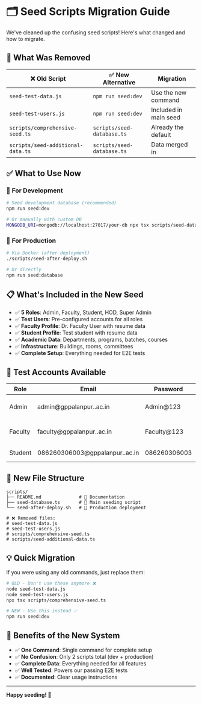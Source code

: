 # 🗂️ Seed Scripts Migration Guide

We've cleaned up the confusing seed scripts! Here's what changed and how to migrate.

## 🔄 **What Was Removed**

| ❌ Old Script | ✅ New Alternative | Migration |
|---------------|-------------------|-----------|
| `seed-test-data.js` | `npm run seed:dev` | Use the new command |
| `seed-test-users.js` | `npm run seed:dev` | Included in main seed |
| `scripts/comprehensive-seed.ts` | `scripts/seed-database.ts` | Already the default |
| `scripts/seed-additional-data.ts` | `scripts/seed-database.ts` | Data merged in |

## ✅ **What to Use Now**

### 🎯 **For Development**
```bash
# Seed development database (recommended)
npm run seed:dev

# Or manually with custom DB
MONGODB_URI=mongodb://localhost:27017/your-db npx tsx scripts/seed-database.ts
```

### 🚀 **For Production** 
```bash
# Via Docker (after deployment)
./scripts/seed-after-deploy.sh

# Or directly
npm run seed:database
```

## 📋 **What's Included in the New Seed**

- ✅ **5 Roles**: Admin, Faculty, Student, HOD, Super Admin
- ✅ **Test Users**: Pre-configured accounts for all roles
- ✅ **Faculty Profile**: Dr. Faculty User with resume data
- ✅ **Student Profile**: Test student with resume data  
- ✅ **Academic Data**: Departments, programs, batches, courses
- ✅ **Infrastructure**: Buildings, rooms, committees
- ✅ **Complete Setup**: Everything needed for E2E tests

## 🔐 **Test Accounts Available**

| Role | Email | Password | Features |
|------|-------|----------|----------|
| Admin | admin@gppalanpur..ac.in | Admin@123 | Full system access |
| Faculty | faculty@gppalanpur..ac.in | Faculty@123 | **Resume generation** ✅ |
| Student | 086260306003@gppalanpur..ac.in | 086260306003 | Resume generation |

## 📂 **New File Structure**

```
scripts/
├── README.md              # 📖 Documentation
├── seed-database.ts       # 🎯 Main seeding script
└── seed-after-deploy.sh   # 🚀 Production deployment

# ❌ Removed files:
# seed-test-data.js
# seed-test-users.js  
# scripts/comprehensive-seed.ts
# scripts/seed-additional-data.ts
```

## 💡 **Quick Migration**

If you were using any old commands, just replace them:

```bash
# OLD - Don't use these anymore ❌
node seed-test-data.js
node seed-test-users.js
npx tsx scripts/comprehensive-seed.ts

# NEW - Use this instead ✅ 
npm run seed:dev
```

## 🎉 **Benefits of the New System**

- ✅ **One Command**: Single command for complete setup
- ✅ **No Confusion**: Only 2 scripts total (dev + production)
- ✅ **Complete Data**: Everything needed for all features
- ✅ **Well Tested**: Powers our passing E2E tests
- ✅ **Documented**: Clear usage instructions

---

**Happy seeding! 🌱**